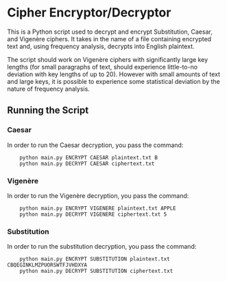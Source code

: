# Cipher Encryptor/Decryptor

This is a Python script used to decrypt and encrypt Substitution, Caesar, and Vigenère ciphers. It takes in the name of a file
containing encrypted text and, using frequency analysis, decrypts into English plaintext.

The script should work on Vigenère ciphers with significantly large key lengths (for small paragraphs of text, should experience little-to-no deviation with key lengths of up to 20). However with small amounts of text and large keys, it is possible to experience some statistical deviation by the nature of frequency analysis.

##  Running the Script

### Caesar

In order to run the Caesar decryption, you pass the command:

```
    python main.py ENCRYPT CAESAR plaintext.txt B
    python main.py DECRYPT CAESAR ciphertext.txt
```

### Vigenère

In order to run the Vigenère decryption, you pass the command:

```
    python main.py ENCRYPT VIGENERE plaintext.txt APPLE
    python main.py DECRYPT VIGENERE ciphertext.txt 5
```


### Substitution

In order to run the substitution decryption, you pass the command:

```
    python main.py ENCRYPT SUBSTITUTION plaintext.txt CBQEGINKLMZPUORSWTFJVHDXYA
    python main.py DECRYPT SUBSTITUTION ciphertext.txt
```
